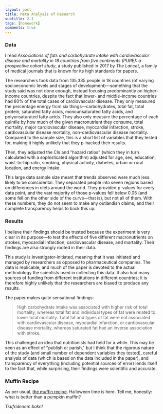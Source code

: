 ```yaml
---
layout: post
title: Meta Analysis of Research
subtitle: 2.1
tags: [homework]
comments: true
---
```


### Data

I read _Associations of fats and carbohydrate intake with cardiovascular disease and mortality in 18 countries from five continents (PURE): a prospective cohort study_, a study published in 2017 by _The Lancet_, a family of medical journals that is known for its high standards for papers.

The researchers took data from 135,335 people in 18 countries (of varying socioeconomic levels and stages of development)—something that the study said was not done enough, instead focusing predominantly on higher-income countries, despite the fact that lower- and middle-income countries had 80% of the total cases of cardiovascular disease. They only measured the percentage energy from six things—carbohydrates, total fat, total protein, saturated fatty acids, monounsaturated fatty acids, and polyunsaturated fatty acids. They also only measure the percentage of each quintile by how much of the given macronutrient they consume, total mortality, major cardiovascular disease, myocardial infarction, stroke, cardiovascular disease mortality, non-cardiovascular disease mortality. Compared to the sample size, this is a short list of variables that they tested for, making it highly unlikely that they p-hacked their results.

Then, they adjusted the CIs and "hazard ratios" (which they in turn calculated with a sophisticated algorithm) adjusted for age, sex, education, waist-to-hip ratio, smoking, physical activity, diabetes, urban or rural location, and energy intake.

This large data sample size meant that trends observed were much less likely to be coincidental. They separated people into seven regions based on differences in diets around the world. They provided p-values for every data point, and the vast majority of those p-values fell below 0.05 (and some fell on the other side of the curve—that is), but not all of them. With these numbers, they do not seem to make any outlandish claims, and their complete transparency helps to back this up.

### Results

I believe their findings should be trusted because the experiment is very clear in its purpose—to test the effects of five different macronutrients on strokes, myocardial infarction, cardiovascular disease, and mortality. Their findings are also strongly rooted in their data.

This study is investigator-initiated, meaning that it was initiated and managed by researchers as opposed to pharmaceutical companies. The data is replicable, and much of the paper is devoted to the actual methodology the scientists used in collecting this data. It also had many sources of funding from different institutions in different countries; it is therefore highly unlikely that the researchers are biased to produce any results.

The paper makes quite sensational findings:

> High carbohydrate intake was associated with higher risk of total mortality, whereas total fat and individual types of fat were related to lower total mortality. Total fat and types of fat were not associated with cardiovascular disease, myocardial infarction, or cardiovascular disease mortality, whereas saturated fat had an inverse association with stroke.

This challenged an idea that nutritionists had held for a while. This may be seen as an effect of "publish or parish," but I think that the rigorous nature of the study (and small number of dependent variables they tested), careful analysis of data (which is based on the data included in the paper), and transparency of everything (including potential sources of error) lends itself to the fact that, while surprising, their findings were scientific and accurate.

### Muffin Recipe

As per usual, [the muffin recipe](https://lovelylittlekitchen.com/best-ever-pumpkin-muffins/). Halloween time is here. Tell me, honestly: what is better than a pumpkin muffin?

_Tsufridenem bakn!_
